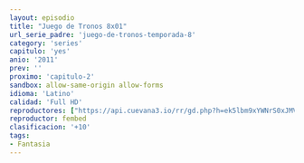 ```yaml
---
layout: episodio
title: "Juego de Tronos 8x01"
url_serie_padre: 'juego-de-tronos-temporada-8'
category: 'series'
capitulo: 'yes'
anio: '2011'
prev: ''
proximo: 'capitulo-2'
sandbox: allow-same-origin allow-forms
idioma: 'Latino'
calidad: 'Full HD'
reproductores: ["https://api.cuevana3.io/rr/gd.php?h=ek5lbm9xYWNrS0xJMVp5b21KREk0dFBLbjVkaHhkRGdrOG1jbnBpUnhhS1ZxWnVGZ01HbXlMR3pncFdTejYzQzFNeW5obWJOeHFESm0yeUdsNXZTNjk2U3FadVkyUT09"]
reproductor: fembed
clasificacion: '+10'
tags:
- Fantasia
---
```












